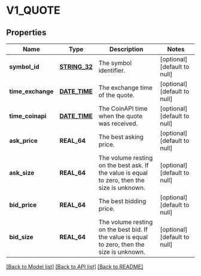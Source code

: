 # V1_QUOTE

## Properties
Name | Type | Description | Notes
------------ | ------------- | ------------- | -------------
**symbol_id** | [**STRING_32**](STRING_32.md) | The symbol identifier. | [optional] [default to null]
**time_exchange** | [**DATE_TIME**](DATE_TIME.md) | The exchange time of the quote. | [optional] [default to null]
**time_coinapi** | [**DATE_TIME**](DATE_TIME.md) | The CoinAPI time when the quote was received. | [optional] [default to null]
**ask_price** | **REAL_64** | The best asking price. | [optional] [default to null]
**ask_size** | **REAL_64** | The volume resting on the best ask. If the value is equal to zero, then the size is unknown. | [optional] [default to null]
**bid_price** | **REAL_64** | The best bidding price. | [optional] [default to null]
**bid_size** | **REAL_64** | The volume resting on the best bid. If the value is equal to zero, then the size is unknown. | [optional] [default to null]

[[Back to Model list]](../README.md#documentation-for-models) [[Back to API list]](../README.md#documentation-for-api-endpoints) [[Back to README]](../README.md)


